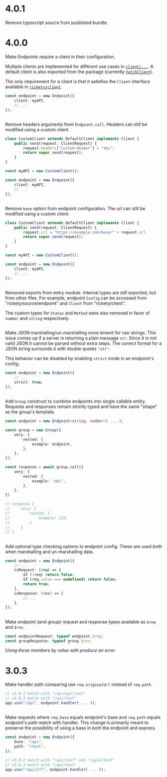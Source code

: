 # 4.0.1

Remove typescript source from published bundle.

# 4.0.0

Make Endpoints require a client in their configuration.

Multiple clients are implemented for different use cases in [`client/...`](./client). A default client is also exported from the package (currently [`FetchClient`](./client/fetch.ts)).

The only requirement for a client is that it satisfies the `Client` interface available in [`rickety/client`](./client/index.ts).

```typescript
const endpoint = new Endpoint({
    client: myAPI,
    // ...
});
```

##

Remove headers arguments from `Endpoint.call`. Headers can still be modified using a custom client.

```typescript
class CustomClient extends DefaultClient implements Client {
    public send(request: ClientRequest) {
        request.headers["Custom-Header"] = "abc";
        return super.send(request);
    }
}

const myAPI = new CustomClient();

const endpoint = new Endpoint({
    client: myAPI,
    // ...
});
```

##

Remove `base` option from endpoint configuration. The url can still be modified using a custom client.

```typescript
class CustomClient extends DefaultClient implements Client {
    public send(request: ClientRequest) {
        request.url = "https://example.com/base/" + request.url
        return super.send(request);
    }
}

const myAPI = new CustomClient();

const endpoint = new Endpoint({
    client: myAPI,
    // ...
});
```

##

Removed exports from entry module. Internal types are still exported, but from other files. For example, endpoint `Config` can be accessed from "rickety/source/endpoint" and `Client` from "rickety/client".

The custom types for `Status` and `Method` were also removed in favor of `number` and `string` respectively.

##

Make JSON marshalling/un-marshalling more lenient for raw strings. This issue comes up if a server is returning a plain message `str`. Since it is not valid JSON it cannot be parsed without extra steps. The correct format for a JSON string surrounds it with double quotes `"str"`.

This behavior can be disabled by enabling `strict` mode in an endpoint's config.

```typescript
const endpoint = new Endpoint({
    // ...
    strict: true,
});
```

##

Add `Group` construct to combine endpoints into single callable entity. Requests and responses remain strictly typed and have the same "shape" as the group's template.

```typescript
const endpoint = new Endpoint<string, number>( ... );

const group = new Group({
    very: {
        nested: {
            example: endpoint,
        },
    },
});

const response = await group.call({
    very: {
        nested: {
            example: "abc",
        },
    },
})

// response {
//     very: {
//         nested: {
//             example: 123,
//         }
//     }
// }
```

##

Add optional type checking options to endpoint config. These are used both when marshalling and un-marshalling data.

```typescript
const endpoint = new Endpoint({
    // ...
    isRequest: (req) => {
        if (!req) return false;
        if (req.value === undefined) return false;
        return true;
    },
    isResponse: (res) => {
        // ...
    },
});
```

##

Make endpoint (and group) request and response types available as `$req` and `$res`.

```typescript
const endpointRequest: typeof endpoint.$req;
const groupResponse: typeof group.$res;
```

_Using these members by value with produce an error._

# 3.0.3

Make handler path comparing use `req.originalUrl` instead of `req.path`.

```typescript
// v3.0.2 match with "/api/api/test"
// v3.0.3 match with "/api/test"
app.use("/api", endpoint.handler( ... ));
```

##

Make requests where `req.base` equals endpoint's base and `req.path` equals endpoint's path match with handler. This change is primarily meant to preserve the possibility of using a base in both the endpoint and express.

```typescript
const endpoint = new Endpoint({
    base: "/api",
    path: "/test",
});

// v3.0.2 match with "/api/test" and "/api2/test"
// v3.0.3 match with "/api/test"
app.use("/api(2?)", endpoint.handler( ... ));
```

